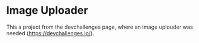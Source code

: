 # Image Uploader

This a project from the devchallenges page, where an image uplouder was needed (https://devchallenges.io/).